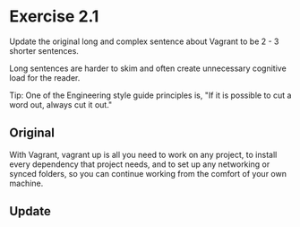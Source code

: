 # Exercise 2.1

Update the original long and complex sentence about Vagrant to be 2 - 3 shorter sentences. 

Long sentences are harder to skim and often create unnecessary cognitive load for the reader. 

Tip: One of the Engineering style guide principles is, "If it is possible to cut a word out, always cut it out."

## Original 

With Vagrant, vagrant up is all you need to work on any project, to install every dependency that project needs, and to set up any networking or synced folders, so you can continue working from the comfort of your own machine.

## Update
